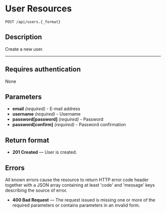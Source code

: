 # User Resources

`POST /api/users.{_format}`

## Description
Create a new user.

***

## Requires authentication
None

## Parameters
- **email** _(required)_ - E-mail address 
- **username** _(required)_ - Username 
- **password[password]** _(required)_ - Password
- **password[confirm]** _(required)_ - Password confirmation

## Return format
- **201 Created** — User is created.

## Errors
All known errors cause the resource to return HTTP error code header together with a JSON array containing 
at least 'code' and 'message' keys describing the source of error.

- **400 Bad Request** — The request issued is missing one or more of the required parameters or contains parameters in an invalid form.